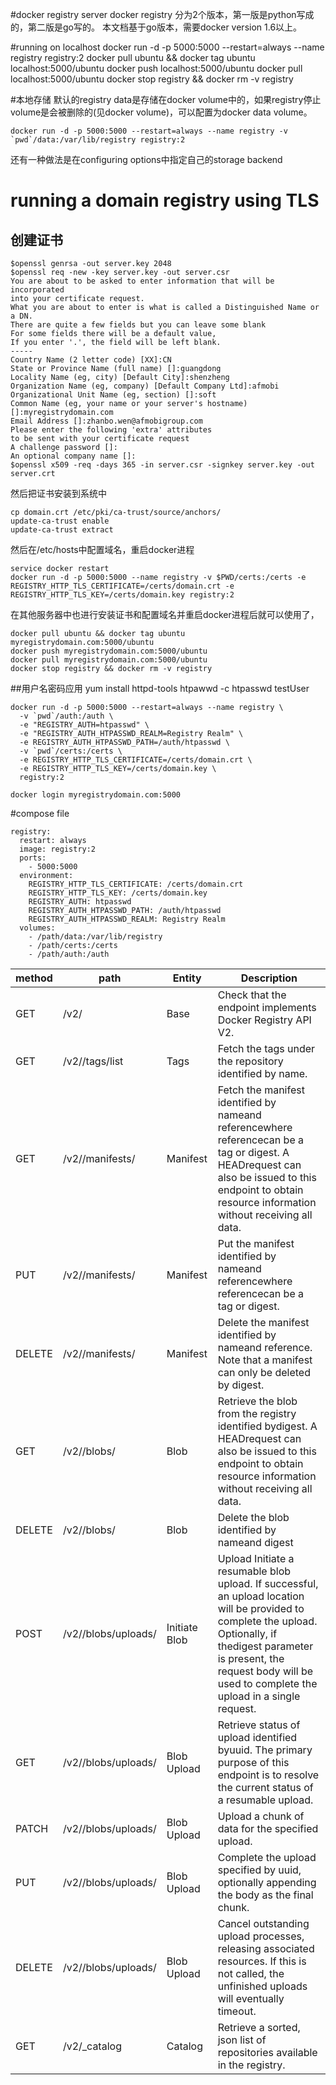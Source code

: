 #docker registry server
docker registry 分为2个版本，第一版是python写成的，第二版是go写的。
本文档基于go版本，需要docker version 1.6以上。

#running on localhost
    docker run -d -p 5000:5000 --restart=always --name registry registry:2
    docker pull ubuntu && docker tag ubuntu localhost:5000/ubuntu
    docker push localhost:5000/ubuntu
    docker pull localhost:5000/ubuntu
    docker stop registry && docker rm -v registry

#本地存储
默认的registry data是存储在docker volume中的，如果registry停止volume是会被删除的(见docker volume)，可以配置为docker data volume。

    docker run -d -p 5000:5000 --restart=always --name registry -v `pwd`/data:/var/lib/registry registry:2

还有一种做法是在configuring options中指定自己的storage backend

# running a domain registry using TLS
## 创建证书
    $openssl genrsa -out server.key 2048
    $openssl req -new -key server.key -out server.csr
    You are about to be asked to enter information that will be incorporated
    into your certificate request.
    What you are about to enter is what is called a Distinguished Name or a DN.
    There are quite a few fields but you can leave some blank
    For some fields there will be a default value,
    If you enter '.', the field will be left blank.
    -----
    Country Name (2 letter code) [XX]:CN
    State or Province Name (full name) []:guangdong
    Locality Name (eg, city) [Default City]:shenzheng
    Organization Name (eg, company) [Default Company Ltd]:afmobi
    Organizational Unit Name (eg, section) []:soft
    Common Name (eg, your name or your server's hostname) []:myregistrydomain.com
    Email Address []:zhanbo.wen@afmobigroup.com
    Please enter the following 'extra' attributes
    to be sent with your certificate request
    A challenge password []:
    An optional company name []:
    $openssl x509 -req -days 365 -in server.csr -signkey server.key -out server.crt

然后把证书安装到系统中

    cp domain.crt /etc/pki/ca-trust/source/anchors/
    update-ca-trust enable
    update-ca-trust extract

然后在/etc/hosts中配置域名，重启docker进程

    service docker restart
    docker run -d -p 5000:5000 --name registry -v $PWD/certs:/certs -e REGISTRY_HTTP_TLS_CERTIFICATE=/certs/domain.crt -e REGISTRY_HTTP_TLS_KEY=/certs/domain.key registry:2

在其他服务器中也进行安装证书和配置域名并重启docker进程后就可以使用了，
    
    docker pull ubuntu && docker tag ubuntu myregistrydomain.com:5000/ubuntu
    docker push myregistrydomain.com:5000/ubuntu
    docker pull myregistrydomain.com:5000/ubuntu
    docker stop registry && docker rm -v registry

##用户名密码应用
    yum install httpd-tools
    htpawwd -c htpasswd testUser

    docker run -d -p 5000:5000 --restart=always --name registry \
      -v `pwd`/auth:/auth \
      -e "REGISTRY_AUTH=htpasswd" \
      -e "REGISTRY_AUTH_HTPASSWD_REALM=Registry Realm" \
      -e REGISTRY_AUTH_HTPASSWD_PATH=/auth/htpasswd \
      -v `pwd`/certs:/certs \
      -e REGISTRY_HTTP_TLS_CERTIFICATE=/certs/domain.crt \
      -e REGISTRY_HTTP_TLS_KEY=/certs/domain.key \
      registry:2

    docker login myregistrydomain.com:5000

#compose file

    registry:
      restart: always
      image: registry:2
      ports:
        - 5000:5000
      environment:
        REGISTRY_HTTP_TLS_CERTIFICATE: /certs/domain.crt
        REGISTRY_HTTP_TLS_KEY: /certs/domain.key
        REGISTRY_AUTH: htpasswd
        REGISTRY_AUTH_HTPASSWD_PATH: /auth/htpasswd
        REGISTRY_AUTH_HTPASSWD_REALM: Registry Realm
      volumes:
        - /path/data:/var/lib/registry
        - /path/certs:/certs
        - /path/auth:/auth


|method	|path                             |Entity        |Description |
|-------|---------------------------------|--------------|------------|
|GET    |/v2/                             |Base          |Check that the endpoint implements Docker Registry API V2.|
|GET    |/v2/<name>/tags/list             |Tags          |Fetch the tags under the repository identified by name.   |
|GET    |/v2/<name>/manifests/<reference> |Manifest      |Fetch the manifest identified by nameand referencewhere referencecan be a tag or digest. A HEADrequest can also be issued to this endpoint to obtain resource information without receiving all data.|
|PUT    |/v2/<name>/manifests/<reference> |Manifest      |Put the manifest identified by nameand referencewhere referencecan be a tag or digest.|
|DELETE |/v2/<name>/manifests/<reference> |Manifest      |Delete the manifest identified by nameand reference. Note that a manifest can only be deleted by digest.|
|GET    |/v2/<name>/blobs/<digest>        |Blob          |Retrieve the blob from the registry identified bydigest. A HEADrequest can also be issued to this endpoint to obtain resource information without receiving all data.|
|DELETE |/v2/<name>/blobs/<digest>        |Blob          |Delete the blob identified by nameand digest|
|POST   |/v2/<name>/blobs/uploads/        |Initiate Blob |Upload	Initiate a resumable blob upload. If successful, an upload location will be provided to complete the upload. Optionally, if thedigest parameter is present, the request body will be used to complete the upload in a single request.|
|GET    |/v2/<name>/blobs/uploads/<uuid>  |Blob Upload   |Retrieve status of upload identified byuuid. The primary purpose of this endpoint is to resolve the current status of a resumable upload.|
|PATCH  |/v2/<name>/blobs/uploads/<uuid>  |Blob Upload   |Upload a chunk of data for the specified upload.|
|PUT    |/v2/<name>/blobs/uploads/<uuid>  |Blob Upload   |Complete the upload specified by uuid, optionally appending the body as the final chunk.|
|DELETE |/v2/<name>/blobs/uploads/<uuid>  |Blob Upload   |Cancel outstanding upload processes, releasing associated resources. If this is not called, the unfinished uploads will eventually timeout.|
|GET    |/v2/_catalog                     |Catalog       |Retrieve a sorted, json list of repositories available in the registry.|
